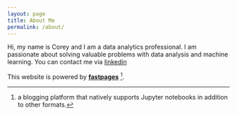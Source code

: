 ```yaml
---
layout: page
title: About Me
permalink: /about/
---
```


Hi, my name is Corey and I am a data analytics professional.
I am passionate about solving valuable problems with data analysis and machine learning.
You can contact me via [linkedin](https://www.linkedin.com/in/coreyhkk/)





This website is powered by **[fastpages](https://github.com/fastai/fastpages)** [^1].



[^1]:a blogging platform that natively supports Jupyter notebooks in addition to other formats.
